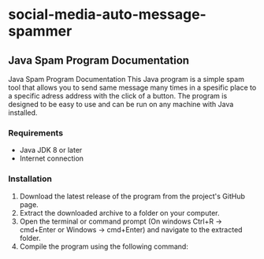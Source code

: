 # social-media-auto-message-spammer

## Java Spam Program Documentation

Java Spam Program Documentation
This Java program is a simple spam tool that allows you to send same message many times in a spesific place to a specific adress address with the click of a button.
The program is designed to be easy to use and can be run on any machine with Java installed.

### Requirements
- Java JDK 8 or later
- Internet connection

### Installation
1. Download the latest release of the program from the project's GitHub page.
2. Extract the downloaded archive to a folder on your computer.
3. Open the terminal or command prompt (On windows Ctrl+R -> cmd+Enter or Windows -> cmd+Enter) and navigate to the extracted folder.
4. Compile the program using the following command:
